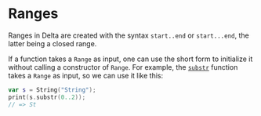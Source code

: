 # Ranges

Ranges in Delta are created with the syntax `start..end` or `start...end`, the
latter being a closed range.

If a function takes a `Range` as input, one can use the short form to
initialize it without calling a constructor of `Range`. For example, the
[`substr`](https://github.com/delta-lang/delta/blob/863938ae9b7f3e472d9a0d85351824f379e4a0c9/stdlib/String.delta#L94)
function takes a `Range` as input, so we can use it like this:

```swift
var s = String("String");
print(s.substr(0..2));
// => St
```
